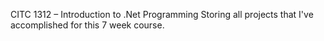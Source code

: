 CITC 1312 – Introduction to .Net Programming
Storing all projects that I've accomplished for this 7 week course.
